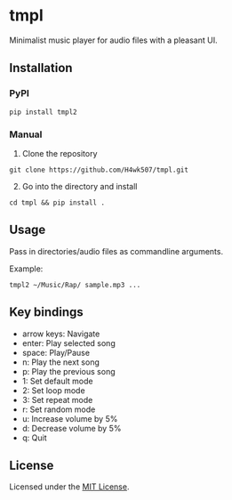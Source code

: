 # tmpl

Minimalist music player for audio files with a pleasant UI.

## Installation

### PyPI

```
pip install tmpl2
```

### Manual

1. Clone the repository

```
git clone https://github.com/H4wk507/tmpl.git
```

2. Go into the directory and install

```
cd tmpl && pip install .
```

## Usage

Pass in directories/audio files as commandline arguments.

Example:

```
tmpl2 ~/Music/Rap/ sample.mp3 ...
```

## Key bindings

- arrow keys: Navigate
- enter: Play selected song
- space: Play/Pause
- n: Play the next song
- p: Play the previous song
- 1: Set default mode
- 2: Set loop mode
- 3: Set repeat mode
- r: Set random mode
- u: Increase volume by 5%
- d: Decrease volume by 5%
- q: Quit

## License

Licensed under the [MIT License](LICENSE).
